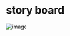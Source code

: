 # story board
![image](https://github.com/user-attachments/assets/fe11581b-2bfe-4709-a3ce-9aa471b1c031)
